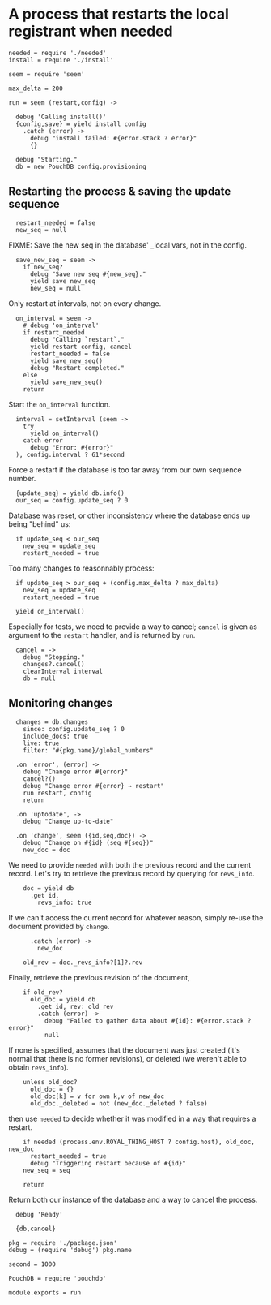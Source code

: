 A process that restarts the local registrant when needed
========================================================

    needed = require './needed'
    install = require './install'

    seem = require 'seem'

    max_delta = 200

    run = seem (restart,config) ->

      debug 'Calling install()'
      {config,save} = yield install config
        .catch (error) ->
          debug "install failed: #{error.stack ? error}"
          {}

      debug "Starting."
      db = new PouchDB config.provisioning

Restarting the process & saving the update sequence
---------------------------------------------------

      restart_needed = false
      new_seq = null

FIXME: Save the new seq in the database' _local vars, not in the config.

      save_new_seq = seem ->
        if new_seq?
          debug "Save new seq #{new_seq}."
          yield save new_seq
          new_seq = null

Only restart at intervals, not on every change.

      on_interval = seem ->
        # debug 'on_interval'
        if restart_needed
          debug "Calling `restart`."
          yield restart config, cancel
          restart_needed = false
          yield save_new_seq()
          debug "Restart completed."
        else
          yield save_new_seq()
        return

Start the `on_interval` function.

      interval = setInterval (seem ->
        try
          yield on_interval()
        catch error
          debug "Error: #{error}"
      ), config.interval ? 61*second

Force a restart if the database is too far away from our own sequence number.

      {update_seq} = yield db.info()
      our_seq = config.update_seq ? 0

Database was reset, or other inconsistency where the database ends up being "behind" us:

      if update_seq < our_seq
        new_seq = update_seq
        restart_needed = true

Too many changes to reasonnably process:

      if update_seq > our_seq + (config.max_delta ? max_delta)
        new_seq = update_seq
        restart_needed = true

      yield on_interval()

Especially for tests, we need to provide a way to cancel; `cancel` is given as argument to the `restart` handler, and is returned by `run`.

      cancel = ->
        debug "Stopping."
        changes?.cancel()
        clearInterval interval
        db = null

Monitoring changes
------------------

      changes = db.changes
        since: config.update_seq ? 0
        include_docs: true
        live: true
        filter: "#{pkg.name}/global_numbers"

      .on 'error', (error) ->
        debug "Change error #{error}"
        cancel?()
        debug "Change error #{error} → restart"
        run restart, config
        return

      .on 'uptodate', ->
        debug "Change up-to-date"

      .on 'change', seem ({id,seq,doc}) ->
        debug "Change on #{id} (seq #{seq})"
        new_doc = doc

We need to provide `needed` with both the previous record and the current record. Let's try to retrieve the previous record by querying for `revs_info`.

        doc = yield db
          .get id,
            revs_info: true

If we can't access the current record for whatever reason, simply re-use the document provided by `change`.

          .catch (error) ->
            new_doc

        old_rev = doc._revs_info?[1]?.rev

Finally, retrieve the previous revision of the document,

        if old_rev?
          old_doc = yield db
            .get id, rev: old_rev
            .catch (error) ->
              debug "Failed to gather data about #{id}: #{error.stack ? error}"
              null

If none is specified, assumes that the document was just created (it's normal that there is no former revisions), or deleted (we weren't able to obtain `revs_info`).

        unless old_doc?
          old_doc = {}
          old_doc[k] = v for own k,v of new_doc
          old_doc._deleted = not (new_doc._deleted ? false)

then use `needed` to decide whether it was modified in a way that requires a restart.

        if needed (process.env.ROYAL_THING_HOST ? config.host), old_doc, new_doc
          restart_needed = true
          debug "Triggering restart because of #{id}"
        new_seq = seq

        return

Return both our instance of the database and a way to cancel the process.

      debug 'Ready'

      {db,cancel}

    pkg = require './package.json'
    debug = (require 'debug') pkg.name

    second = 1000

    PouchDB = require 'pouchdb'

    module.exports = run
